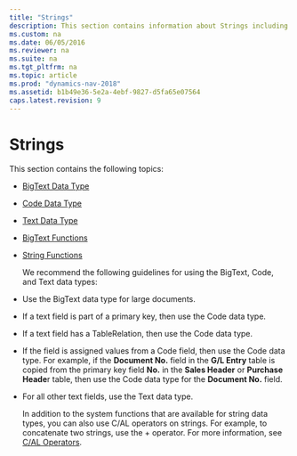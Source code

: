 ```yaml
---
title: "Strings"
description: This section contains information about Strings including BigText Data Type, Code Data Type, Text Data Type, BigText Functions, String Functions.
ms.custom: na
ms.date: 06/05/2016
ms.reviewer: na
ms.suite: na
ms.tgt_pltfrm: na
ms.topic: article
ms.prod: "dynamics-nav-2018"
ms.assetid: b1b49e36-5e2a-4ebf-9827-d5fa65e07564
caps.latest.revision: 9
---
```

# Strings
This section contains the following topics:  

- [BigText Data Type](BigText-Data-Type.md)  

- [Code Data Type](Code-Data-Type.md)  

- [Text Data Type](Text-Data-Type.md)  

- [BigText Functions](BigText-Functions.md)  

- [String Functions](String-Functions.md)  

  We recommend the following guidelines for using the BigText, Code, and Text data types:  

- Use the BigText data type for large documents.  

- If a text field is part of a primary key, then use the Code data type.  

- If a text field has a TableRelation, then use the Code data type.  

- If the field is assigned values from a Code field, then use the Code data type. For example, if the **Document No.** field in the **G/L Entry** table is copied from the primary key field **No.** in the **Sales Header** or **Purchase Heade**r table, then use the Code data type for the **Document No.** field.  

- For all other text fields, use the Text data type.  

  In addition to the system functions that are available for string data types, you can also use C/AL operators on strings. For example, to concatenate two strings, use the + operator. For more information, see [C/AL Operators](C-AL-Operators.md).
